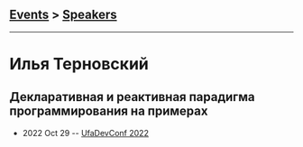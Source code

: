 ## [Events](../README.md) > [Speakers](../speakers.md)
---

# Илья Терновский

## Декларативная и реактивная парадигма программирования на примерах
- 2022 Oct 29 -- [UfaDevConf 2022](https://youtu.be/BGDNI6IeFL4)    
